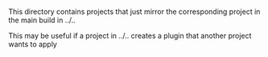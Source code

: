 This directory contains projects that just mirror the corresponding project in the main build in ../..

This may be useful if a project in ../.. creates a plugin that another project wants to apply
